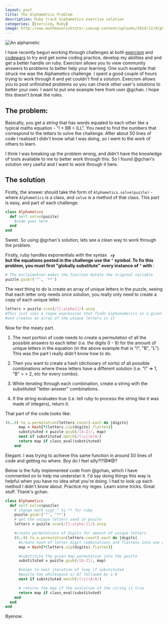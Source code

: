 ```yaml
---
layout: post
title: The Alphametics Problem
description: Ruby track alphametics exercise solution
categories: [Exercism, Ruby]
image: http://www.mathmavericktutor.com/wp-content/uploads/2014/12/AlphameticsEx.png
---
```


![An alphametic](http://www.mathmavericktutor.com/wp-content/uploads/2014/12/AlphameticsEx.png)

I have recently begun working through challenges at both [exercism](http://exercism.io/) and [codewars](http://www.codewars.com/) to try and get some coding practice, develop my abilities and and get a better handle on ruby. Exercism allows you to view community answers to problems to better help your learning. One such example that struck me was the Alphametics challenge. I spent a good couple of hours trying to work through it and yet couldn't find a solution. Exercism allows you to post unfinished problems so you can check other user's solutions to better your own. I want to put one example here from user @gchan. I hope this doesn't break the rules.

## The problem:
Basically, you get a string that has words equated to each other like a typical maths equation - "I + BB = ILL". You need to find the numbers that correspond to the letters to solve the challenge. After about 50 lines of code I realised I didn't know what I was doing, so I went to the work of others to learn. 

I think I was breaking up the problem wrong, and didn't have the knowledge of tools available to me to better work through this. So I found @gchan's solution very useful and I want to work through it here. 

## The solution

Firstly, the answer should take the form of <code>Alphametics.solve(puzzle)</code> - where <code>Alphametics</code> is a class, and <code>solve</code> is a method of that class. This part is easy, and part of each challenge. 

~~~ruby
class Alphametics
  def self.solve(puzzle)
    #code goes here
  end
end
~~~

Sweet. So using @gchan's solution, lets see a clean way to work through the problem.

Firstly, ruby handles exponentials with the syntax <code> x**y </code> but the equations posted in the challenge use the <code>^</code> symbol. To fix this problem, you must first "globally substitute" every instance of <code>^</code> with <code>**</code>:

~~~ruby
# The exclaimation makes the function mutate the original variable
puzzle.gsub!('^', '**')
~~~

The next thing to do is create an array of unique letters in the puzzle, seeing that each letter only needs once solution, you really only need to create a copy of each unique letter.

~~~ruby
letters = puzzle.scan(/[[:alpha]]/).uniq
#This just uses a regex expression that finds alphanumerics in a given string
#and creates an array of the unique letters in it
~~~

Now for the meaty part. 

1. The next portion of code needs to create a permutation of all the possible answers to each letter (i.e. the digits 0 - 9) for the amount of unique letters in the equation (in the above example that is "I", "B", "L"). This was the part I really didn't know how to do. 

2. Then you want to create a hash (dictionary of sorts) of all possible combinations where these letters have a different solution (i.e. "I" => 1, "B" = > 2, etc for every combo). 

3. While iterating through each combination, create a string with the substituted "letter-answer" combinations. 

4. If the string evaluates true (i.e. tell ruby to process the string like it was made of integers), return it. 

That part of the code looks like:
~~~ruby
(0..9).to_a.permutation(letters.count).each do |digits|
      map = Hash[*(letters.zip(digits).flatten)]
      substituted = puzzle.gsub(/[A-Z]/, map)
      next if substituted.match(/(\s|\A)0/)
      return map if class_eval(substituted)
    end
~~~

Elegant. I was trying to achieve this same function in around 50 lines of code and getting no where. Boy do I feel silly?!?@#@?

Below is the fully implemented code from @gchan, which I have commented on to help me understan it. I'd say doing things this way is helpful when you have no idea what you're doing. I had to look up each method I didn't know about. Practice my regex. Learn some tricks. Great stuff. Thank's gchan.

~~~ruby
class Alphametics
  def self.solve(puzzle)
    # change math sign ^ to ** for ruby
    puzzle.gsub!('^', '**')
    # get the unique letters used in puzzle
    letters = puzzle.scan(/[[:alpha:]]/).uniq

    #create permutations of digits for amount of unique letters
    (0..9).to_a.permutation(letters.count).each do |digits|
      #create hash of letter digit combinations and flattens into one array
      map = Hash[*(letters.zip(digits).flatten)]

      #substitute the given map permutation into the puzzle
      substituted = puzzle.gsub(/[A-Z]/, map)

      #skips to next iteration of loop if substituted
      #puzzle has whitespace or A? followed by a 0
      next if substituted.match(/(\s|\A)0/)

      # returns the map if the evalution of the string is true
      return map if class_eval(substituted)
    end
  end
end
~~~

Byenow. 